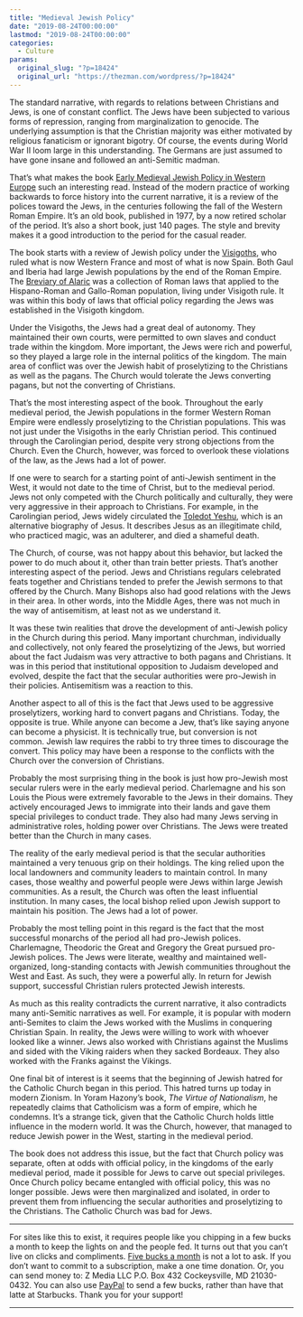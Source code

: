 ```yaml
---
title: "Medieval Jewish Policy"
date: "2019-08-24T00:00:00"
lastmod: "2019-08-24T00:00:00"
categories:
  - Culture
params:
  original_slug: "?p=18424"
  original_url: "https://thezman.com/wordpress/?p=18424"
---
```


The standard narrative, with regards to relations between Christians and
Jews, is one of constant conflict. The Jews have been subjected to
various forms of repression, ranging from marginalization to genocide.
The underlying assumption is that the Christian majority was either
motivated by religious fanaticism or ignorant bigotry. Of course, the
events during World War II loom large in this understanding. The Germans
are just assumed to have gone insane and followed an anti-Semitic
madman.

That’s what makes the book
<a href="https://www.amazon.com/gp/product/0816656983/"
rel="noopener noreferrer" target="_blank">Early Medieval Jewish Policy
in Western Europe</a> such an interesting read. Instead of the modern
practice of working backwards to force history into the current
narrative, it is a review of the polices toward the Jews, in the
centuries following the fall of the Western Roman Empire. It’s an old
book, published in 1977, by a now retired scholar of the period. It’s
also a short book, just 140 pages. The style and brevity makes it a good
introduction to the period for the casual reader.

The book starts with a review of Jewish policy under the
<a href="http://themiddleages.net/visigoths.html"
rel="noopener noreferrer" target="_blank">Visigoths</a>, who ruled what
is now Western France and most of what is now Spain. Both Gaul and
Iberia had large Jewish populations by the end of the Roman Empire. The
<a href="https://en.wikipedia.org/wiki/Breviary_of_Alaric"
rel="noopener noreferrer" target="_blank">Breviary of Alaric</a> was a
collection of Roman laws that applied to the Hispano-Roman and
Gallo-Roman population, living under Visigoth rule. It was within this
body of laws that official policy regarding the Jews was established in
the Visigoth kingdom.

Under the Visigoths, the Jews had a great deal of autonomy. They
maintained their own courts, were permitted to own slaves and conduct
trade within the kingdom. More important, the Jews were rich and
powerful, so they played a large role in the internal politics of the
kingdom. The main area of conflict was over the Jewish habit of
proselytizing to the Christians as well as the pagans. The Church would
tolerate the Jews converting pagans, but not the converting of
Christians.

That’s the most interesting aspect of the book. Throughout the early
medieval period, the Jewish populations in the former Western Roman
Empire were endlessly proselytizing to the Christian populations. This
was not just under the Visigoths in the early Christian period. This
continued through the Carolingian period, despite very strong objections
from the Church. Even the Church, however, was forced to overlook these
violations of the law, as the Jews had a lot of power.

If one were to search for a starting point of anti-Jewish sentiment in
the West, it would not date to the time of Christ, but to the medieval
period. Jews not only competed with the Church politically and
culturally, they were very aggressive in their approach to Christians.
For example, in the Carolingian period, Jews widely circulated the
[Toledot Yeshu](https://en.wikipedia.org/wiki/Toledot_Yeshu), which is
an alternative biography of Jesus. It describes Jesus as an illegitimate
child, who practiced magic, was an adulterer, and died a shameful death.

The Church, of course, was not happy about this behavior, but lacked the
power to do much about it, other than train better priests. That’s
another interesting aspect of the period. Jews and Christians regulars
celebrated feats together and Christians tended to prefer the Jewish
sermons to that offered by the Church. Many Bishops also had good
relations with the Jews in their area. In other words, into the Middle
Ages, there was not much in the way of antisemitism, at least not as we
understand it.

It was these twin realities that drove the development of anti-Jewish
policy in the Church during this period. Many important churchman,
individually and collectively, not only feared the proselytizing of the
Jews, but worried about the fact Judaism was very attractive to both
pagans and Christians. It was in this period that institutional
opposition to Judaism developed and evolved, despite the fact that the
secular authorities were pro-Jewish in their policies. Antisemitism was
a reaction to this.

Another aspect to all of this is the fact that Jews used to be
aggressive proselytizers, working hard to convert pagans and Christians.
Today, the opposite is true. While anyone can become a Jew, that’s like
saying anyone can become a physicist. It is technically true, but
conversion is not common. Jewish law requires the rabbi to try three
times to discourage the convert. This policy may have been a response to
the conflicts with the Church over the conversion of Christians.

Probably the most surprising thing in the book is just how pro-Jewish
most secular rulers were in the early medieval period. Charlemagne and
his son Louis the Pious were extremely favorable to the Jews in their
domains. They actively encouraged Jews to immigrate into their lands and
gave them special privileges to conduct trade. They also had many Jews
serving in administrative roles, holding power over Christians. The Jews
were treated better than the Church in many cases.

The reality of the early medieval period is that the secular authorities
maintained a very tenuous grip on their holdings. The king relied upon
the local landowners and community leaders to maintain control. In many
cases, those wealthy and powerful people were Jews within large Jewish
communities. As a result, the Church was often the least influential
institution. In many cases, the local bishop relied upon Jewish support
to maintain his position. The Jews had a lot of power.

Probably the most telling point in this regard is the fact that the most
successful monarchs of the period all had pro-Jewish polices.
Charlemagne, Theodoric the Great and Gregory the Great pursued
pro-Jewish polices. The Jews were literate, wealthy and maintained
well-organized, long-standing contacts with Jewish communities
throughout the West and East. As such, they were a powerful ally. In
return for Jewish support, successful Christian rulers protected Jewish
interests.

As much as this reality contradicts the current narrative, it also
contradicts many anti-Semitic narratives as well. For example, it is
popular with modern anti-Semites to claim the Jews worked with the
Muslims in conquering Christian Spain. In reality, the Jews were willing
to work with whoever looked like a winner. Jews also worked with
Christians against the Muslims and sided with the Viking raiders when
they sacked Bordeaux. They also worked with the Franks against the
Vikings.

One final bit of interest is it seems that the beginning of Jewish
hatred for the Catholic Church began in this period. This hatred turns
up today in modern Zionism. In Yoram Hazony’s book, *The Virtue of
Nationalism*, he repeatedly claims that Catholicism was a form of
empire, which he condemns. It’s a strange tick, given that the Catholic
Church holds little influence in the modern world. It was the Church,
however, that managed to reduce Jewish power in the West, starting in
the medieval period.

The book does not address this issue, but the fact that Church policy
was separate, often at odds with official policy, in the kingdoms of the
early medieval period, made it possible for Jews to carve out special
privileges. Once Church policy became entangled with official policy,
this was no longer possible. Jews were then marginalized and isolated,
in order to prevent them from influencing the secular authorities and
proselytizing to the Christians. The Catholic Church was bad for Jews.

------------------------------------------------------------------------

For sites like this to exist, it requires people like you chipping in a
few bucks a month to keep the lights on and the people fed. It turns out
that you can’t live on clicks and compliments.
<a href="https://www.subscribestar.com/the-z-blog"
rel="noopener noreferrer" target="_blank">Five bucks a month</a> is not
a lot to ask. If you don’t want to commit to a subscription, make a one
time donation. Or, you can send money to: Z Media LLC P.O. Box 432
Cockeysville, MD 21030-0432. You can also use <a
href="https://www.paypal.com/cgi-bin/webscr?cmd=_s-xclick&amp;hosted_button_id=UDAS2Q8JYA6CN&amp;source=url"
rel="noopener noreferrer" target="_blank">PayPal</a> to send a few
bucks, rather than have that latte at Starbucks. Thank you for your
support!

------------------------------------------------------------------------
